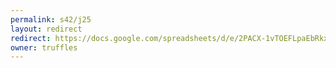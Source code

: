 ```yaml
---
permalink: s42/j25
layout: redirect
redirect: https://docs.google.com/spreadsheets/d/e/2PACX-1vTOEFLpaEbRkxjYNIHHCqE4ylQvx8QBX3G3im7ooYq8QCUGvSaCjz9CA9dHdRI5GQKx3rGQ3n_xmMgL/pubhtml
owner: truffles
---
```

